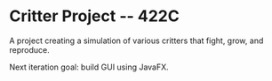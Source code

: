 Critter Project -- 422C
==
A project creating a simulation of various critters that fight, grow, and reproduce. 

Next iteration goal: build GUI using JavaFX.
